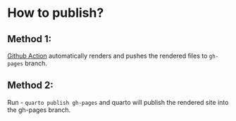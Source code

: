 # How to publish?

## Method 1:
[Github Action](./.github/workflows/publish.yml) automatically renders and pushes the rendered files to `gh-pages` branch.

## Method 2:
Run - `quarto publish gh-pages` and quarto will publish the rendered site into the gh-pages branch.
